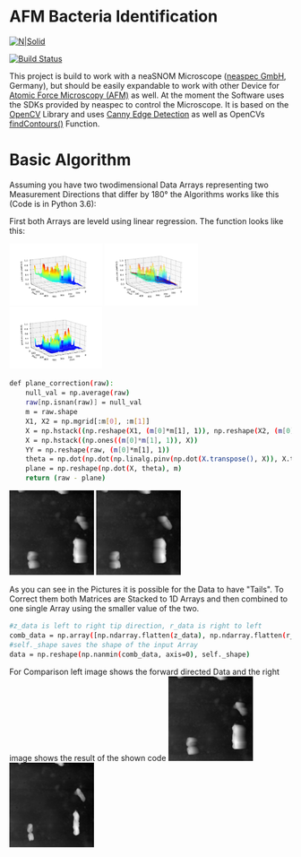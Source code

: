 # AFM Bacteria Identification

[![N|Solid](https://cldup.com/dTxpPi9lDf.thumb.png)](https://nodesource.com/products/nsolid)

[![Build Status](https://travis-ci.org/joemccann/dillinger.svg?branch=master)](https://travis-ci.org/joemccann/dillinger)

This project is build to work with a neaSNOM Microscope ([neaspec GmbH](https://www.neaspec.com/), Germany), but should be easily expandable to work with other Device for [Atomic Force Microscopy (AFM)](https://en.wikipedia.org/wiki/Atomic_force_microscopy) as well. At the moment the Software uses the SDKs provided by neaspec to control the Microscope.
It is based on the [OpenCV](https://opencv.org/) Library and uses [Canny Edge Detection](https://en.wikipedia.org/wiki/Canny_edge_detector) as well as OpenCVs [findContours()](https://opencv-python-tutroals.readthedocs.io/en/latest/py_tutorials/py_imgproc/py_contours/py_table_of_contents_contours/py_table_of_contents_contours.html) Function.

# Basic Algorithm

Assuming you have two twodimensional Data Arrays representing two Measurement Directions that differ by 180° the Algorithms works like this (Code is in Python 3.6): 

First both Arrays are leveld using linear regression. The function looks like this:

<img src="https://raw.githubusercontent.com/AFMHZB/AFM/AFMHZB-pictures/Pre_Fix.png" alt="Alt Text" width="33%"> <img src="https://raw.githubusercontent.com/AFMHZB/AFM/AFMHZB-pictures/Plane.png" alt="Alt Text" width="33%"> <img src="https://raw.githubusercontent.com/AFMHZB/AFM/AFMHZB-pictures/Post_Fix.png" alt="Alt Text" width="33%">

```sh
def plane_correction(raw):
    null_val = np.average(raw)
    raw[np.isnan(raw)] = null_val
    m = raw.shape
    X1, X2 = np.mgrid[:m[0], :m[1]]
    X = np.hstack((np.reshape(X1, (m[0]*m[1], 1)), np.reshape(X2, (m[0]*m[1], 1))))
    X = np.hstack((np.ones((m[0]*m[1], 1)), X))
    YY = np.reshape(raw, (m[0]*m[1], 1))
    theta = np.dot(np.dot(np.linalg.pinv(np.dot(X.transpose(), X)), X.transpose()), YY)
    plane = np.reshape(np.dot(X, theta), m)
    return (raw - plane)
```

<img src="https://raw.githubusercontent.com/AFMHZB/AFM/AFMHZB-pictures/forward.png" alt="Alt Text" width="30%"> <img src="https://raw.githubusercontent.com/AFMHZB/AFM/AFMHZB-pictures/backward.png" alt="Alt Text" width="30%">

As you can see in the Pictures it is possible for the Data to have "Tails". To Correct them both Matrices are Stacked to 1D Arrays and then combined to one single Array using the smaller value of the two. 
```sh
#z_data is left to right tip direction, r_data is right to left
comb_data = np.array([np.ndarray.flatten(z_data), np.ndarray.flatten(r_data)])
#self._shape saves the shape of the input Array
data = np.reshape(np.nanmin(comb_data, axis=0), self._shape)
```
For Comparison left image shows the forward directed Data and the right image shows the result of the shown code
<img src="https://raw.githubusercontent.com/AFMHZB/AFM/AFMHZB-pictures/forward.png" alt="Alt Text" width="30%"> <img src="https://raw.githubusercontent.com/AFMHZB/AFM/AFMHZB-pictures/fix.png" alt="Alt Text" width="30%">
